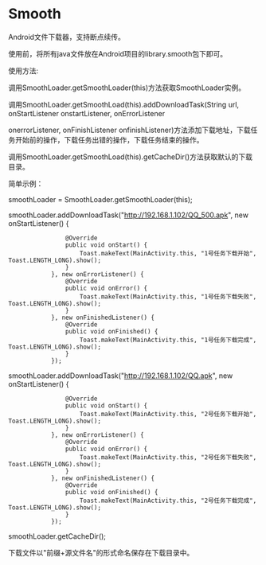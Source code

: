 # Smooth

Android文件下载器，支持断点续传。

使用前，将所有java文件放在Android项目的library.smooth包下即可。

使用方法:

调用SmoothLoader.getSmoothLoader(this)方法获取SmoothLoader实例。

调用SmoothLoader.getSmoothLoad(this).addDownloadTask(String url, onStartListener onstartListener, onErrorListener 

onerrorListener, onFinishListener onfinishListener)方法添加下载地址，下载任务开始前的操作，下载任务出错的操作，下载任务结束的操作。

调用SmoothLoader.getSmoothLoad(this).getCacheDir()方法获取默认的下载目录。

简单示例：

smoothLoader = SmoothLoader.getSmoothLoader(this);

smoothLoader.addDownloadTask("http://192.168.1.102/QQ_500.apk", new onStartListener() {

                    @Override
                    public void onStart() {
                        Toast.makeText(MainActivity.this, "1号任务下载开始", Toast.LENGTH_LONG).show();
                    }
                }, new onErrorListener() {
                    @Override
                    public void onError() {
                        Toast.makeText(MainActivity.this, "1号任务下载失败", Toast.LENGTH_LONG).show();
                    }
                }, new onFinishedListener() {
                    @Override
                    public void onFinished() {
                        Toast.makeText(MainActivity.this, "1号任务下载完成", Toast.LENGTH_LONG).show();
                    }
                });
                
smoothLoader.addDownloadTask("http://192.168.1.102/QQ.apk", new onStartListener() {

                    @Override
                    public void onStart() {
                        Toast.makeText(MainActivity.this, "2号任务下载开始", Toast.LENGTH_LONG).show();
                    }
                }, new onErrorListener() {
                    @Override
                    public void onError() {
                        Toast.makeText(MainActivity.this, "2号任务下载失败", Toast.LENGTH_LONG).show();
                    }
                }, new onFinishedListener() {
                    @Override
                    public void onFinished() {
                        Toast.makeText(MainActivity.this, "2号任务下载完成", Toast.LENGTH_LONG).show();
                    }
                });
                
smoothLoader.getCacheDir();

下载文件以"前缀+源文件名"的形式命名保存在下载目录中。

